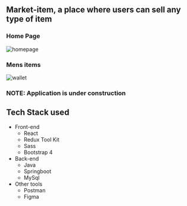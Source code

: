 ## Market-item, a place where users can sell any type of item

### Home Page

![homepage](https://user-images.githubusercontent.com/27458911/109436091-a697ee80-79d2-11eb-86c6-cdf7d2b92553.png)

### Mens items
![wallet](https://user-images.githubusercontent.com/27458911/112772703-22dc1c80-8fe7-11eb-888e-783f2af96111.jpg)


### NOTE: Application is under construction

## Tech Stack used
* Front-end 
  * React
  * Redux Tool Kit
  * Sass
  * Bootstrap 4
* Back-end
  * Java
  * Springboot
  * MySql
* Other tools
  * Postman
  * Figma
